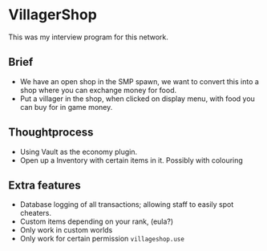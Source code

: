 # VillagerShop
This was my interview program for this network.
## Brief
- We have an open shop in the SMP spawn, we want to convert this into a shop where you can exchange money for food.
- Put a villager in the shop, when clicked on display menu, with food you can buy for in game money.
## Thoughtprocess
- Using Vault as the economy plugin.
- Open up a Inventory with certain items in it. Possibly with colouring

## Extra features
- Database logging of all transactions; allowing staff to easily spot cheaters.
- Custom items depending on your rank, (eula?)
- Only work in custom worlds
- Only work for certain permission `villageshop.use`
